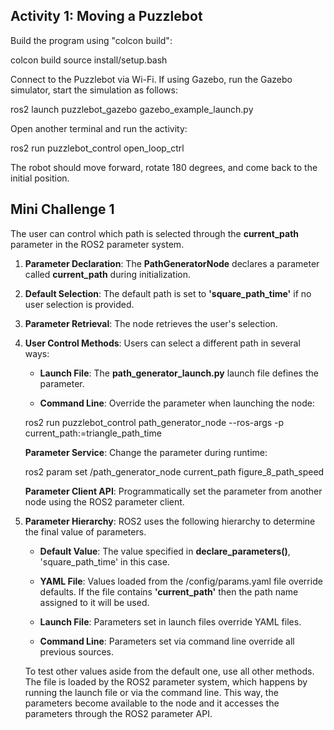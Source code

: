 ## Activity 1: Moving a Puzzlebot

Build the program using "colcon build":

colcon build
source install/setup.bash

Connect to the Puzzlebot via Wi-Fi.
If using Gazebo, run the Gazebo simulator, start the simulation as follows:

ros2 launch puzzlebot_gazebo gazebo_example_launch.py

Open another terminal and run the activity:

ros2 run puzzlebot_control open_loop_ctrl

The robot should move forward, rotate 180 degrees, and come back to the initial position.

## Mini Challenge 1

The user can control which path is selected through the **current_path** parameter in the ROS2 parameter system.

1. **Parameter Declaration**: The **PathGeneratorNode** declares a parameter called **current_path** during initialization.

2. **Default Selection**: The default path is set to **'square_path_time'** if no user selection is provided.

3. **Parameter Retrieval**: The node retrieves the user's selection.

4. **User Control Methods**: Users can select a different path in several ways:

    - **Launch File**: The **path_generator_launch.py** launch file defines the parameter.

    - **Command Line**: Override the parameter when launching the node:

    ros2 run puzzlebot_control path_generator_node --ros-args -p current_path:=triangle_path_time

    **Parameter Service**: Change the parameter during runtime:

    ros2 param set /path_generator_node current_path figure_8_path_speed

    **Parameter Client API**: Programmatically set the parameter from another node using the ROS2 parameter client.

5. **Parameter Hierarchy**: ROS2 uses the following hierarchy to determine the final value of parameters.

    - **Default Value**: The value specified in **declare_parameters()**, 'square_path_time' in this case.

    - **YAML File**: Values loaded from the /config/params.yaml file override defaults.
    If the file contains **'current_path'** then the path name assigned to it will be used.

    - **Launch File**: Parameters set in launch files override YAML files.

    - **Command Line**: Parameters set via command line override all previous sources.

    To test other values aside from the default one, use all other methods. The file is loaded by the ROS2 parameter system, which happens by running the launch file or via the command line. This way, the parameters become available to the node and it accesses the parameters through the ROS2 parameter API.

